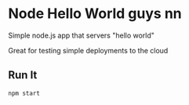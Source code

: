 # Node Hello World guys nn


Simple node.js app that servers "hello world"

Great for testing simple deployments to the cloud

## Run It

`npm start`
